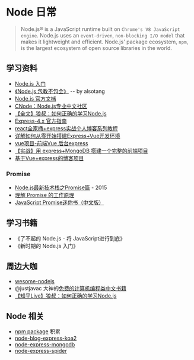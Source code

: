 # Node 日常

> Node.js® is a JavaScript runtime built on `Chrome's V8 JavaScript engine`. Node.js uses an `event-driven`, `non-blocking I/O model` that makes it lightweight and efficient. Node.js' package ecosystem, `npm`, is the largest ecosystem of open source libraries in the world.

## 学习资料

* [Node.js 入门](https://cnodejs.org/getstart)
* [《Node.js 包教不包会》](https://github.com/alsotang/node-lessons) -- by alsotang
* [Node.js 官方文档](https://nodejs.org/en/)
* [CNode：Node.js专业中文社区](https://cnodejs.org/)
* [【全文】狼叔：如何正确的学习Node.js](https://segmentfault.com/a/1190000013933520)
* [Express-4.x 官方指南](http://www.expressjs.com.cn/guide/routing.html)
* [react全家桶+express实战个人博客系列教程](https://www.jianshu.com/p/406f6df0f916)
* [详解如何从零开始搭建Express+Vue开发环境](https://www.jianshu.com/p/c65ecdcffed1)
* [vue项目-前端Vue 后台express](https://www.jianshu.com/p/4940ae61b752)
* [【实战】用 express+MongoDB 搭建一个完整的前端项目](https://segmentfault.com/a/1190000015866331)
* [基于Vue+express的博客项目](https://www.jianshu.com/p/92fa50ea0b84)

### Promise

* [Node.js最新技术栈之Promise篇](https://cnodejs.org/topic/560dbc826a1ed28204a1e7de) - 2015
* [理解 Promise 的工作原理](https://blog.coding.net/blog/how-do-promises-work)
* [JavaScript Promise迷你书（中文版）](http://liubin.org/promises-book/)

## 学习书籍

* 《了不起的 Node.js - 将 JavaScript进行到底》
* 《新时期的 Node.js 入门》

## 周边大咖

* [wesome-nodejs](https://github.com/sindresorhus/awesome-nodejs)
* @justjavac 大神的[免费的计算机编程类中文书籍](https://github.com/justjavac/free-programming-books-zh_CN/#%E7%BD%AE%E9%A1%B6)
* [【知乎Live】狼叔：如何正确的学习Node.js](https://github.com/i5ting/How-to-learn-node-correctly)


## Node 相关
* [npm package](https://github.com/yangtao2o/nodejs-learn/tree/master/cnodejs) 积累
* [node-blog-express-koa2](../../../node-blog-express-koa2)
* [node-express-mongodb](../../../node-express-mongodb)
* [node-express-spider](../../../node-express-spider)



